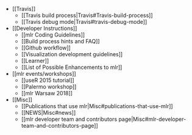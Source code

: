 * [[Travis]]
  * [[Travis build process|Travis#Travis-build-process]]
  * [[Travis debug mode|Travis#travis-debug-mode]]
* [[Developer Instructions]]
  * [[mlr Coding Guidelines]]
  * [[Build process hints and FAQ]]
  * [[Github workflow]]
  * [[Visualization development guidelines]]
  * [[Learner]]
  * [[List of Possible Enhancements to mlr]]
* [[mlr events/workshops]]
  * [[useR 2015 tutorial]]
  * [[Palermo workshop]]
  * [[mlr Warsaw 2018]]
* [[Misc]]
  * [[Publications that use mlr|Misc#publications-that-use-mlr]]
  * [[NEWS|Misc#news]]
  * [[mlr developer team and contributors page|Misc#mlr-developer-team-and-contributors-page]]